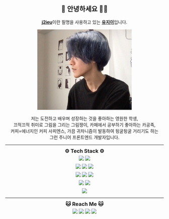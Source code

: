 <div align="center">
<h2>🧑 안녕하세요 👋🏼 </h2> 
<p>
<u><b>j2ieu</b></u>이란 필명을 사용하고 있는 <u><b>유지이</b></u>입니다.
</p>

<img src="./../../img/avatar-j2ieu-2.jpg" width="300" height="256" alt="j2ieu" />

<p>
저는 도전하고 배우며 성장하는 것을 좋아하는 영원한 학생, <br>
끄적끄적 취미로 그림을 그리는 그림쟁이, 카페에서 공부하기 좋아하는 카공족, <br>
커피=에너지인 커피 사피엔스, 가끔 귀차니즘이 발동하여 뒹굴뒹굴 거리기도 하는 <br>
그런 주니어 프론트엔드 개발자입니다.
</p>
</div>

---
 
<style>
.stack {
    margin: 0;
    padding: 0;
    width:auto;
    line-height: 10px;
}

.stack img {
    margin: 0 2px;
}
.stack img:hover {
    cursor: default;
}

h3 {
    margin: 0 0 10px 0 !important;
}
</style>

<div class="stack">
    <div align="center">
    <h3>⚙️ Tech Stack ⚙️</h3> 
    <div style="display: flex; justify-content: center;">
    <img src="https://img.shields.io/badge/C++-00599C?style=flat-square&logo=C%2B%2B&logoColor=white"/>
    <img src="https://img.shields.io/badge/C-A8B9CC?style=flat-square&logo=C&logoColor=white"/>
    </div>
    <br>
    <div style="display: flex; justify-content: center;">
    <img src="https://img.shields.io/badge/CSS3-1572B6?style=flat-square&logo=CSS3&logoColor=white"/>
    <img src="https://img.shields.io/badge/JavaScript-F7DF1E?style=flat-square&logo=JavaScript&logoColor=white"/>
    <img src="https://img.shields.io/badge/HTML5-E34F26?style=flat-square&logo=html5&logoColor=white"/>
    </div>
    <br>
    <div style="display: flex; justify-content: center;">
    <img src="https://img.shields.io/badge/Python-0A66c2?style=flat-square&logo=python&logoColor=white"/>
    <img src="https://img.shields.io/badge/Node.js-339933?style=flat-square&logo=node-dot-js&logoColor=white"/>
    <img src="https://img.shields.io/badge/Ruby-CC0000?style=flat-square&logo=ruby&logoColor=white"/>
    </div>
    <br>
    <div style="display: flex; justify-content: center;">
    <img src="https://img.shields.io/badge/jira-0052CC?style=flat-square&logo=jira&logoColor=white"/>
    <img src="https://img.shields.io/badge/Lightsail-333664?style=flat-square&logo=amazon-aws&logoColor=white"/>
    </div>
    <br>
    <img src="https://img.shields.io/badge/^%20Techs that I've used before%20^-f5f5f5?style=flat-square"/>
</div>

<hr>

<div align='center' class="contact">
  <h3>🐱 Reach Me 🐱</h3>
  <div style="display: flex; justify-content: center;">
  <a href="https://www.linkedin.com/in/jiieu"><img src="https://img.shields.io/badge/LinkedIn-0A66C2?style=flat-square&logo=linkedin&logoColor=white"/></a>
  <a href="https://www.twitter.com/ipflegen/"><img src="https://img.shields.io/badge/Twitter-1DA1F2?style=flat-square&logo=twitter&logoColor=white"/></a>
  <a href="https://www.jiieu.com"><img src="https://img.shields.io/badge/Github-181717?style=flat-square&logo=github&logoColor=white&link=https://www.jiieu.com"/></a>
  <a href="https://www.instagram.com/jiidraws/"><img src="https://img.shields.io/badge/Instagram-E4405F?style=flat-square&logo=Instagram&logoColor=white&link=https://www.instagram.com/jiidraws/"/></a>
  </div>
</div>
